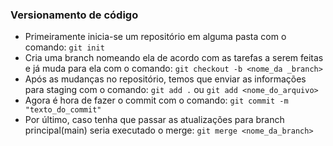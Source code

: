### Versionamento de código

- Primeiramente inicia-se um repositório em alguma pasta com o comando:
  ``git init``
- Cria uma branch nomeando ela de acordo com as tarefas a serem feitas e já muda para ela com o comando:
``git checkout -b <nome_da _branch>``
- Após as mudanças no repositório, temos que enviar as informações para staging com o comando:
``git add .`` ou ``git add <nome_do_arquivo>``
- Agora é hora de fazer o commit com o comando:
  ``git commit -m "texto_do_commit" ``
- Por último, caso tenha que passar as atualizações para branch principal(main) seria executado o merge:
``git merge <nome_da_branch>``

